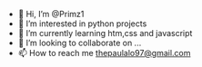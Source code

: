 - 👋 Hi, I’m @Primz1
- 👀 I’m interested in python projects
- 🌱 I’m currently learning htm,css and javascript
- 💞️ I’m looking to collaborate on ...
- 📫 How to reach me thepaulalo97@gmail.com

<!---
Primz1/Primz1 is a ✨ special ✨ repository because its `README.md` (this file) appears on your GitHub profile.
You can click the Preview link to take a look at your changes.
--->
